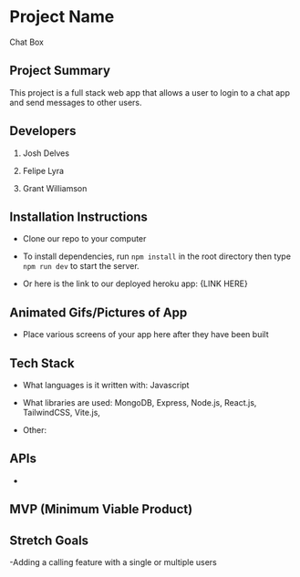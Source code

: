 # Project Name

Chat Box

## Project Summary

This project is a full stack web app that allows a user to login to a chat app and send messages to other users. 

## Developers

1. Josh Delves

2. Felipe Lyra

3. Grant Williamson

## Installation Instructions

- Clone our repo to your computer

- To install dependencies, run `npm install` in the root directory then type `npm run dev` to start the server. 

- Or here is the link to our deployed heroku app: {LINK HERE}


## Animated Gifs/Pictures of App

- Place various screens of your app here after they have been built

## Tech Stack

- What languages is it written with: Javascript

- What libraries are used: MongoDB, Express, Node.js, React.js, TailwindCSS, Vite.js,

- Other: 


## APIs

-

## MVP (Minimum Viable Product)




## Stretch Goals

-Adding a calling feature with a single or multiple users


